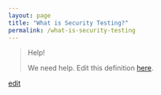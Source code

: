 ```yaml
---
layout: page
title: "What is Security Testing?"
permalink: /what-is-security-testing
---
```


> Help! 
> 
> We need help. Edit this definition <a href="https://github.com/and-digital/tech-definitions/blob/master/definitions/testing/security-testing.md">here</a>.

<p class="edit-term"><a href="https://github.com/and-digital/tech-definitions/blob/master/definitions/testing/security-testing.md">edit</a></p>
